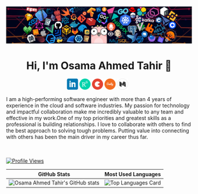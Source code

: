 ![](https://github.com/osamaahmed17/osamaahmed17/blob/main/header_1.png)
<h1 align="center">Hi, I'm Osama Ahmed Tahir 👋</h1>


<p align='center'>
<a href="https://www.linkedin.com/in/osamaahmed17/"><img height="30" src="https://github.com/osamaahmed17/osamaahmed17/blob/main/linkedin.png?raw=true"></a>
<a href="https://www.researchgate.net/profile/Osama-Ahmed-7"><img height="30" src="https://github.com/osamaahmed17/osamaahmed17/blob/main/researchgate.png?raw=true"></a>
<a href="https://topmate.io/osamaahmed17"><img height="30" src="https://github.com/osamaahmed17/osamaahmed17/blob/main/topmate.png?raw=true"><a>
<a href="https://www.credly.com/users/osamaahmed17/badges"><img height="30" src="https://github.com/osamaahmed17/osamaahmed17/blob/main/credly.png?raw=true"><a>
<a  href="https://medium.com/@osamaahmedtahir17"><img  height="30" src="https://github.com/osamaahmed17/osamaahmed17/blob/main/mediumwhite.png?raw=true"></a>&nbsp;&nbsp;
</p>
I am a high-performing software engineer with more than 4 years of experience in the cloud and software industries. My passion for technology and impactful collaboration make me incredibly valuable to any team and effective in my work.One of my top priorities and greatest skills as a professional is building relationships. I love to collaborate with others to find the best approach to solving tough problems. Putting value into connecting with others has been the main driver in my career thus far.


<br/><br/>
[![Profile Views](https://komarev.com/ghpvc/?username=osamaahmed17&color=blue&style=plastic)](https://github.com/osamaahmed17) <br>



| GitHub Stats | Most Used Languages |
| ------------- | ------------- |
| ![Osama Ahmed Tahir's GitHub stats](https://github-readme-stats.vercel.app/api?username=osamaahmed17&show_icons=true)  | ![Top Languages Card](https://github-readme-stats.vercel.app/api/top-langs/?username=osamaahmed17&layout=compact) |
